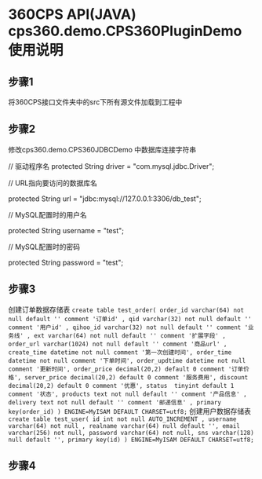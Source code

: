 360CPS API(JAVA) cps360.demo.CPS360PluginDemo使用说明
==============

步骤1
-------------
将360CPS接口文件夹中的src下所有源文件加载到工程中

步骤2
-------------
修改cps360.demo.CPS360JDBCDemo 中数据库连接字符串

// 驱动程序名
protected String driver = "com.mysql.jdbc.Driver";

// URL指向要访问的数据库名

protected String url = "jdbc:mysql://127.0.0.1:3306/db_test";

// MySQL配置时的用户名

protected String username = "test";

// MySQL配置时的密码          

protected String password = "test";


步骤3
-------------
创建订单数据存储表
`
  create table test_order(
		order_id varchar(64) not null default '' comment '订单id' ,
		qid varchar(32) not null default '' comment '用户id' ,
		qihoo_id varchar(32) not null default '' comment '业务线' ,
		ext varchar(64) not null default '' comment '扩展字段' ,
		order_url varchar(1024) not null default '' comment '商品url' ,
		create_time datetime not null comment '第一次创建时间',
		order_time datetime not null comment '下单时间',
		order_updtime datetime not null comment '更新时间',
		order_price decimal(20,2) default 0 comment '订单价格',
		server_price decimal(20,2) default 0 comment '服务费用',
		discount  decimal(20,2) default 0 comment '优惠',
		status  tinyint default 1 comment '状态',
		products text not null default '' comment '产品信息' ,
		delivery text not null default '' comment '邮递信息' ,
		primary key(order_id)
	 ) ENGINE=MyISAM DEFAULT CHARSET=utf8;
 `
创建用户数据存储表
`
	create table test_user(
	 	id int not null AUTO_INCREMENT ,
		username varchar(64) not null ,
		realname varchar(64) null default '',
		email varchar(256) not null,
		password varchar(64) not null,
		sns varchar(128) null default '',
		primary key(id)
	  ) ENGINE=MyISAM DEFAULT CHARSET=utf8;
`
	  
步骤4
-------------
